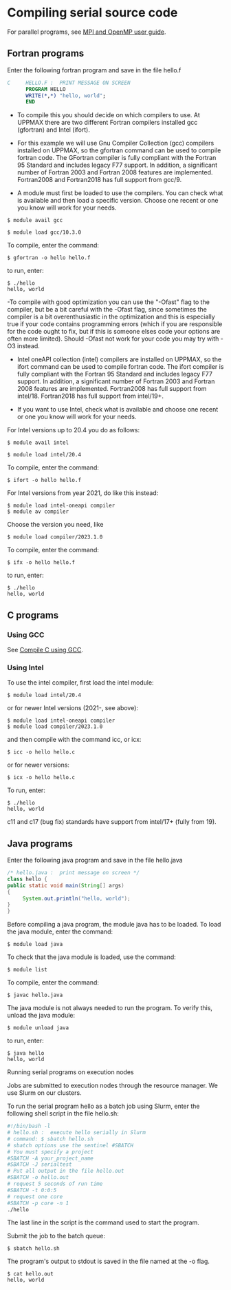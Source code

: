 # Compiling serial source code

For parallel programs, see [MPI and OpenMP user guide](compiling_parallel.md).

## Fortran programs

Enter the following fortran program and save in the file hello.f

``` fortran
C     HELLO.F :  PRINT MESSAGE ON SCREEN
      PROGRAM HELLO
      WRITE(*,*) "hello, world";
      END
```

- To compile this you should decide on which compilers to use. At UPPMAX there are two different Fortran compilers installed gcc (gfortran) and Intel (ifort).

- For this example we will use Gnu Compiler Collection (gcc) compilers installed on UPPMAX, so the gfortran command can be used to compile fortran code. The GFortran compiler is fully compliant with the Fortran 95 Standard and includes legacy F77 support. In addition, a significant number of Fortran 2003 and Fortran 2008 features are implemented. Fortran2008 and Fortran2018 has full support from gcc/9.

- A module must first be loaded to use the compilers. You can check what is available and then load a specific version. Choose one recent or one you know will work for your needs.

``` console
$ module avail gcc

$ module load gcc/10.3.0
```

To compile, enter the command:

``` console
$ gfortran -o hello hello.f
```

to run, enter:

``` console
$ ./hello
hello, world
```

-To compile with good optimization you can use the "-Ofast" flag to the compiler, but be a bit careful with the -Ofast flag, since sometimes the compiler is a bit overenthusiastic in the optimization and this is especially true if your code contains programming errors (which if you are responsible for the code ought to fix, but if this is someone elses code your options are often more limited). Should -Ofast not work for your code you may try with -O3 instead.

- Intel oneAPI collection (intel) compilers are installed on UPPMAX, so the ifort command can be used to compile fortran code. The ifort compiler is fully compliant with the Fortran 95 Standard and includes legacy F77 support. In addition, a significant number of Fortran 2003 and Fortran 2008 features are implemented. Fortran2008 has full support from intel/18. Fortran2018 has full support from intel/19+.

- If you want to use Intel, check what is available and choose one recent or one you know will work for your needs.

For Intel versions up to 20.4 you do as follows:

``` console
$ module avail intel

$ module load intel/20.4
```

To compile, enter the command:

``` console
$ ifort -o hello hello.f
```

For Intel versions from year 2021, do like this instead:

``` console
$ module load intel-oneapi compiler
$ module av compiler
```

Choose the version you need, like

``` console
$ module load compiler/2023.1.0
```

To compile, enter the command:

``` console
$ ifx -o hello hello.f
```

to run, enter:

``` console
$ ./hello
hello, world
```

## C programs

### Using GCC

See [Compile C using GCC](../software/gcc_compile_c.md).

### Using Intel

To use the intel compiler, first load the intel module:

``` console
$ module load intel/20.4
```

or for newer Intel versions (2021-, see above):

``` console
$ module load intel-oneapi compiler
$ module load compiler/2023.1.0
```

and then compile with the command icc, or icx:

``` console
$ icc -o hello hello.c
```

or for newer versions:

``` console
$ icx -o hello hello.c
```

To run, enter:

``` console
$ ./hello
hello, world
```

c11 and c17 (bug fix) standards have support from intel/17+ (fully from 19).

## Java programs

Enter the following java program and save in the file hello.java

``` java
/* hello.java :  print message on screen */
class hello {
public static void main(String[] args)
{
     System.out.println("hello, world");
}
}
```

Before compiling a java program, the module java has to be loaded.
To load the java module, enter the command:

``` console
$ module load java
```

To check that the java module is loaded, use the command:

``` console
$ module list
```

To compile, enter the command:

```console
$ javac hello.java
```

The java module is not always needed to run the program.
To verify this, unload the java module:

``` console
$ module unload java
```

to run, enter:

``` console
$ java hello
hello, world
```

Running serial programs on execution nodes

Jobs are submitted to execution nodes through the resource manager.
We use Slurm on our clusters.

To run the serial program hello as a batch job using Slurm, enter the following shell script in the file hello.sh:

```bash
#!/bin/bash -l
# hello.sh :  execute hello serially in Slurm
# command: $ sbatch hello.sh
# sbatch options use the sentinel #SBATCH
# You must specify a project
#SBATCH -A your_project_name
#SBATCH -J serialtest
# Put all output in the file hello.out
#SBATCH -o hello.out
# request 5 seconds of run time
#SBATCH -t 0:0:5
# request one core
#SBATCH -p core -n 1
./hello
```

The last line in the script is the command used to start the program.

Submit the job to the batch queue:

```console
$ sbatch hello.sh
```

The program's output to stdout is saved in the file named at the -o flag.

``` console
$ cat hello.out
hello, world
```
